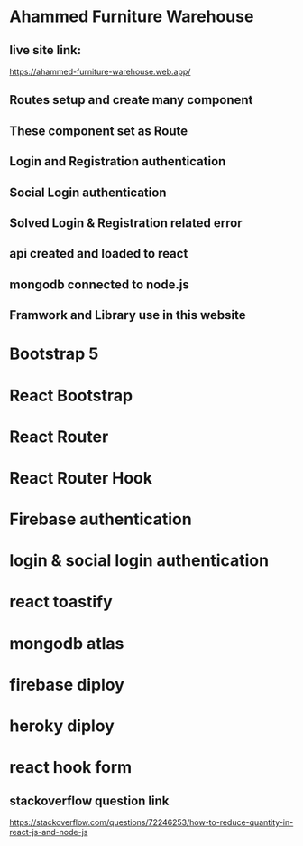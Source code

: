 # Ahammed Furniture Warehouse

## live site link:

https://ahammed-furniture-warehouse.web.app/


## Routes setup and create many component
## These component set as Route
## Login and Registration authentication
## Social Login authentication 
## Solved Login & Registration related error
## api created and loaded to react 
## mongodb connected to node.js

## Framwork and Library use in this website

# Bootstrap 5
# React Bootstrap
# React Router
# React Router Hook
# Firebase authentication
# login & social login authentication
# react toastify
# mongodb atlas
# firebase diploy
# heroky diploy
# react hook form


## stackoverflow question link
https://stackoverflow.com/questions/72246253/how-to-reduce-quantity-in-react-js-and-node-js

